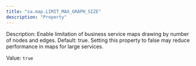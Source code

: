 ```yaml
---
title: "sa.map.LIMIT_MAX_GRAPH_SIZE"
description: "Property"
---
```


Description: Enable limitation of business service maps drawing by number of nodes and edges.
Default: true.
Setting this property to false may reduce performance in maps for large services.

Value: `true`